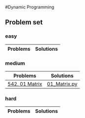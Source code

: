 #Dynamic Programming

## Problem set

### easy
Problems|Solutions
---|---

### medium
Problems|Solutions
---|---
[542. 01 Matrix](https://leetcode.com/problems/01-matrix/)|[01_Matrix.py](./01_Matrix.py)

### hard
Problems|Solutions
---|---